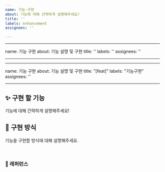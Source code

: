 ```yaml
---
name: 기능-구현
about: 기능에 대해 간략하게 설명해주세요!
title: ''
labels: enhancement
assignees: ''

---
```


---
name: 기능 구현
about: 기능 설명 및 구현
title: ''
labels: ''
assignees: ''

---

---
name: 기능 구현
about: 기능 설명 및 구현
title: "[feat]"
labels: "기능구현"
assignees: ''

---

## ✨ 구현 할 기능
기능에 대해 간략하게 설명해주세요!

## 📢 구현 방식
기능을 구현할 방식에 대해 설명해주세요.

<br>

### 📕 래퍼런스

